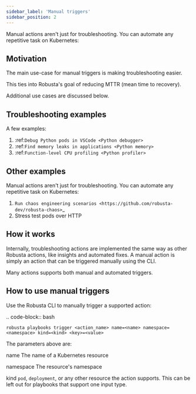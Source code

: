 ```yaml
---
sidebar_label: 'Manual triggers'
sidebar_position: 2
---
```


Manual actions aren't just for troubleshooting. You can automate any repetitive task on Kubernetes:

Motivation
-------------------------------------------
The main use-case for manual triggers is making troubleshooting easier.

This ties into Robusta's goal of reducing MTTR (mean time to recovery).

Additional use cases are discussed below.

Troubleshooting examples
----------------------------------------

A few examples:

1. :ref:`Debug Python pods in VSCode <Python debugger>`
2. :ref:`Find memory leaks in applications <Python memory>`
3. :ref:`Function-level CPU profiling <Python profiler>`

Other examples
------------------------------------

Manual actions aren't just for troubleshooting. You can automate any repetitive task on Kubernetes:

1. `Run chaos engineering scenarios <https://github.com/robusta-dev/robusta-chaos>`_
2. Stress test pods over HTTP

How it works
----------------------

Internally, troubleshooting actions are implemented the same way as other Robusta actions, like insights and automated
fixes. A manual action is simply an action that can be triggered manually using the CLI.

Many actions supports both manual and automated triggers.

How to use manual triggers
---------------------------------

Use the Robusta CLI to manually trigger a supported action:

.. code-block:: bash

    robusta playbooks trigger <action_name> name=<name> namespace=<namespace> kind=<kind> <key>=<value>

The parameters above are:

name
    The name of a Kubernetes resource

namespace
    The resource's namespace

kind
    ``pod``, ``deployment``, or any other resource the action supports. This can be left out for playbooks that support
    one input type.


